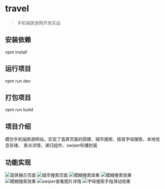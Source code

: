 # travel

> 手机端旅游网开发实战

## 安装依赖
npm install

## 运行项目
npm run dev

## 打包项目
npm run build

## 项目介绍
  模仿手机端旅游网站，实现了首屏页面的搭建、城市搜索、按首字母搜索、本地信息存储、
  景点详情、递归组件、swiper轮播封装
## 功能实现
![首屏展示页面](https://gitee.com/zdde/travel/raw/master/src/assets/t-1.png)
![城市搜索页面](https://gitee.com/zdde/travel/raw/master/src/assets/t-2.png)
![模糊搜索效果](https://gitee.com/zdde/travel/raw/master/src/assets/t-3.png)
![模糊搜索效果](https://gitee.com/zdde/travel/raw/master/src/assets/t-4.png)
![模糊搜索效果](https://gitee.com/zdde/travel/raw/master/src/assets/t-5.png)
![swiper查看图片详情](https://gitee.com/zdde/travel/raw/master/src/assets/t-6.png)
![字母搜索手指滑动效果](https://gitee.com/zdde/travel/raw/master/src/assets/t-7.png)
